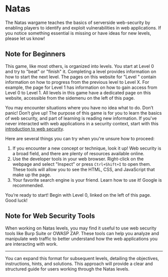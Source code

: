 # Natas
  
The Natas wargame teaches the basics of serverside web-security by enabling players to identify and exploit vulnerabilities in web applications. If you notice something essential is missing or have ideas for new levels, please let us know!
 
## Note for Beginners
 
This game, like most others, is organized into levels. You start at Level 0 and try to "beat" or "finish" it. Completing a level provides information on how to start the next level. The pages on this website for "Level <X>" contain information on how to progress from the previous level to Level X. For example, the page for Level 1 has information on how to gain access from Level 0 to Level 1. All levels in this game have a dedicated page on this website, accessible from the sidemenu on the left of this page.

You may encounter situations where you have no idea what to do. Don’t panic! Don’t give up! The purpose of this game is for you to learn the basics of web security, and part of learning is reading new information. If you've never interacted with web applications in a security context, start with this [introduction to web security](insert_link_here).

Here are several things you can try when you're unsure how to proceed:

1. If you encounter a new concept or technique, look it up! Web security is a broad field, and there are plenty of resources available online.
2. Use the developer tools in your web browser. Right-click on the webpage and select "Inspect" or press `Ctrl+Shift+I` to open them. These tools will allow you to see the HTML, CSS, and JavaScript that make up the page.
3. Your favorite search engine is your friend. Learn how to use it! Google is recommended.

You’re ready to start! Begin with Level 0, linked on the left of this page. Good luck!

## Note for Web Security Tools

When working on Natas levels, you may find it useful to use web security tools like Burp Suite or OWASP ZAP. These tools can help you analyze and manipulate web traffic to better understand how the web applications you are interacting with work.

---

You can expand this format for subsequent levels, detailing the objectives, instructions, hints, and solutions. This approach will provide a clear and structured guide for users working through the Natas levels.
